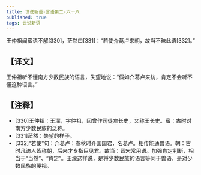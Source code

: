 ```yaml
---
title: 世说新语-言语第二-六十八
published: true
tags: 世说新语
---
```


王仲祖闻蛮语不解[330]，茫然曰[331]：“若使介葛卢来朝，故当不昧此语[332]。”

## 【译文】

王仲祖听不懂南方少数民族的语言，失望地说：“假如介葛卢来访，肯定不会听不懂这种语言。”

## 【注释】

- [330]王仲祖：王濛，字仲祖，因曾作司徒左长史，又称王长史。蛮：古时对南方少数民族的泛称。
- [331]茫然：失望的样子。
- [332]“若使”句：介葛卢：春秋时介国国君，名葛卢。相传能通兽语。朝：古时凡访人皆称朝，后来才专指臣见君。故当：晋宋常用语。加强肯定判断，相当于“当然”、“肯定”。王濛这样说，是将少数民族的语言等同于兽语，是对少数民族的蔑视。
